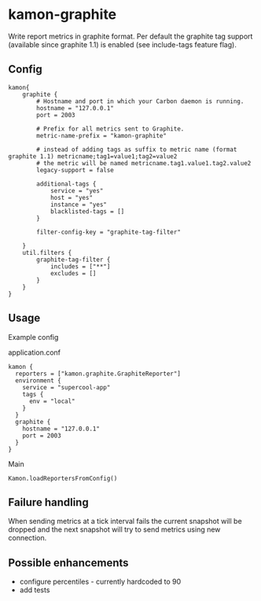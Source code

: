 # kamon-graphite

Write report metrics in graphite format.
Per default the graphite tag support (available since graphite 1.1) is enabled (see include-tags feature flag).

## Config
    kamon{
        graphite {
            # Hostname and port in which your Carbon daemon is running.
            hostname = "127.0.0.1"
            port = 2003
    
            # Prefix for all metrics sent to Graphite.
            metric-name-prefix = "kamon-graphite"
    
            # instead of adding tags as suffix to metric name (format graphite 1.1) metricname;tag1=value1;tag2=value2
            # the metric will be named metricname.tag1.value1.tag2.value2
            legacy-support = false
    
            additional-tags {
                service = "yes"
                host = "yes"
                instance = "yes"
                blacklisted-tags = []
            }
    
            filter-config-key = "graphite-tag-filter"
    
        }
        util.filters {
            graphite-tag-filter {
                includes = ["**"]
                excludes = []
            }
        }
    }
    
## Usage

Example config

application.conf

    kamon {
      reporters = ["kamon.graphite.GraphiteReporter"]
      environment {
        service = "supercool-app"
        tags {
          env = "local"
        }
      }
      graphite {
        hostname = "127.0.0.1"
        port = 2003
      }
    } 
    
Main

    Kamon.loadReportersFromConfig()       

## Failure handling
When sending metrics at a tick interval fails the current snapshot will be dropped and the next snapshot will try to send metrics using new connection.
    
## Possible enhancements
* configure percentiles - currently hardcoded to 90
* add tests